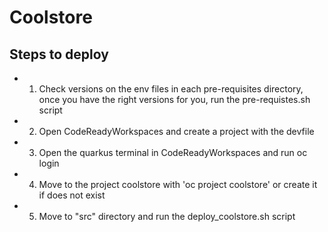 # Coolstore

## Steps to deploy

- 1) Check versions on the env files in each pre-requisites directory, once you have the right versions for you, run the pre-requistes.sh script
- 2) Open CodeReadyWorkspaces and create a project with the devfile
- 3) Open the quarkus terminal in CodeReadyWorkspaces and run oc login
- 4) Move to the project coolstore with 'oc project coolstore' or create it if does not exist
- 5) Move to "src" directory and run the deploy_coolstore.sh script

